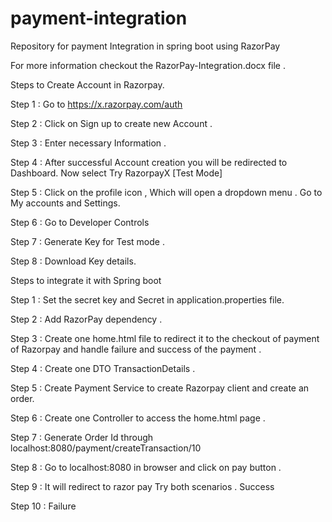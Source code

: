 # payment-integration
Repository for payment Integration in spring boot using RazorPay

For more information checkout the RazorPay-Integration.docx file .

Steps to Create Account in Razorpay.

Step 1 : Go to https://x.razorpay.com/auth

Step 2 : Click on Sign up to create new Account .

Step 3 : Enter necessary Information .

Step 4 : After successful Account creation you will be redirected to Dashboard. Now select Try RazorpayX [Test Mode]

Step 5 : Click on the profile icon  , Which will open a dropdown menu . Go to My accounts and Settings.

Step 6 : Go to Developer Controls

Step 7 : Generate Key for Test mode . 

Step 8 : Download Key details.

Steps to integrate it with Spring boot

Step 1 : Set the secret key and Secret in application.properties file.

Step 2 : Add RazorPay dependency .

Step 3 : Create one home.html file to redirect it to the checkout of payment of Razorpay and handle failure and success of the payment .

Step 4 : Create one DTO TransactionDetails .

Step 5 : Create Payment Service to create Razorpay client and create an order.

Step 6 : Create one Controller to access the home.html page . 

Step 7 : Generate Order Id through localhost:8080/payment/createTransaction/10  

Step 8 : Go to localhost:8080 in browser  and click on pay button .

Step 9 : It will redirect to razor pay Try both scenarios .  Success 

Step 10 : Failure 
